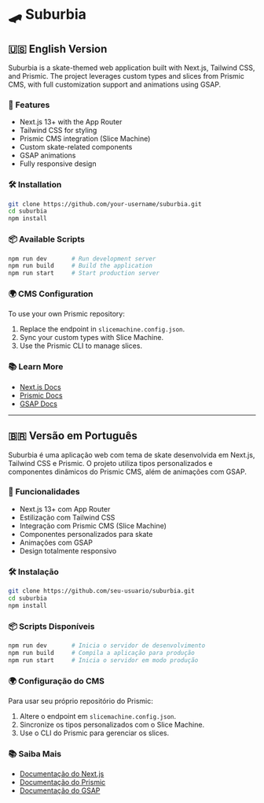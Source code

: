 
# 🛹 Suburbia

## 🇺🇸 English Version

Suburbia is a skate-themed web application built with Next.js, Tailwind CSS, and Prismic. The project leverages custom types and slices from Prismic CMS, with full customization support and animations using GSAP.

### 🚀 Features

- Next.js 13+ with the App Router
- Tailwind CSS for styling
- Prismic CMS integration (Slice Machine)
- Custom skate-related components
- GSAP animations
- Fully responsive design

### 🛠️ Installation

```bash
git clone https://github.com/your-username/suburbia.git
cd suburbia
npm install
```

### 📦 Available Scripts

```bash
npm run dev       # Run development server
npm run build     # Build the application
npm run start     # Start production server
```

### 🌍 CMS Configuration

To use your own Prismic repository:

1. Replace the endpoint in `slicemachine.config.json`.
2. Sync your custom types with Slice Machine.
3. Use the Prismic CLI to manage slices.

### 📚 Learn More

- [Next.js Docs](https://nextjs.org/docs)
- [Prismic Docs](https://prismic.io/docs)
- [GSAP Docs](https://greensock.com/docs/)

---

## 🇧🇷 Versão em Português

Suburbia é uma aplicação web com tema de skate desenvolvida em Next.js, Tailwind CSS e Prismic. O projeto utiliza tipos personalizados e componentes dinâmicos do Prismic CMS, além de animações com GSAP.

### 🚀 Funcionalidades

- Next.js 13+ com App Router
- Estilização com Tailwind CSS
- Integração com Prismic CMS (Slice Machine)
- Componentes personalizados para skate
- Animações com GSAP
- Design totalmente responsivo

### 🛠️ Instalação

```bash
git clone https://github.com/seu-usuario/suburbia.git
cd suburbia
npm install
```

### 📦 Scripts Disponíveis

```bash
npm run dev       # Inicia o servidor de desenvolvimento
npm run build     # Compila a aplicação para produção
npm run start     # Inicia o servidor em modo produção
```

### 🌍 Configuração do CMS

Para usar seu próprio repositório do Prismic:

1. Altere o endpoint em `slicemachine.config.json`.
2. Sincronize os tipos personalizados com o Slice Machine.
3. Use o CLI do Prismic para gerenciar os slices.

### 📚 Saiba Mais

- [Documentação do Next.js](https://nextjs.org/docs)
- [Documentação do Prismic](https://prismic.io/docs)
- [Documentação do GSAP](https://greensock.com/docs/)
